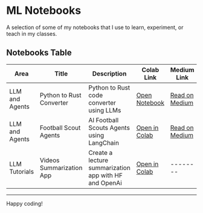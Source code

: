 # ML Notebooks
A selection of some of my notebooks that I use to learn, experiment, or teach in my classes.  

## Notebooks Table  

| Area        | Title                     | Description                          | Colab Link | Medium Link |
|------------|---------------------------|--------------------------------------|------------|-------------|
| LLM and Agents | Python to Rust Converter | Python to Rust code converter using LLMs|[Open Notebook](notebooks/python_rust_converter.ipynb)| [Read on Medium](https://medium.com/p/c3b8f406f02f/edit)|
| LLM and Agents | Football Scout Agents | AI Football Scouts Agents using LangChain| [Open in Colab](https://colab.research.google.com/drive/10JpUgwIWZlHUdfw0LTXuW4_QppYffe68?usp=sharing) | [Read on Medium](https://medium.com/) |
| LLM Tutorials  | Videos Summarization App |  Create a lecture summarization app with HF and OpenAi | [Open in Colab](https://colab.research.google.com/drive/16rmHfbNyFauXwMJX-1jTwseAjKvEygT6?usp=sharing) |  --------|


--------
Happy coding! 
